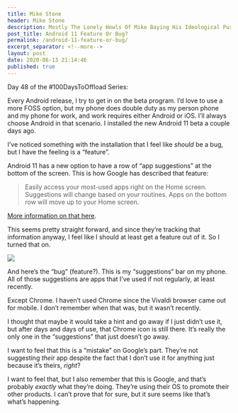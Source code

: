 ```yaml
---
title: Mike Stone
header: Mike Stone
description: Mostly The Lonely Howls Of Mike Baying His Ideological Purity At The Moon
post_title: Android 11 Feature Or Bug?
permalink: /android-11-feature-or-bug/
excerpt_separator: <!--more-->
layout: post
date: 2020-06-13 21:14:46
published: true
---
```


Day 48 of the #100DaysToOffload Series:

Every Android release, I try to get in on the beta program. I’d love to use a more FOSS option, but my phone does double duty as my person phone and my phone for work, and work requires either Android or iOS. I’ll always choose Android in that scenario. I installed the new Android 11 beta a couple days ago.

<!--more-->

I’ve noticed something with the installation that I feel like *should* be a bug, but I have the feeling is a “feature”. 

Android 11 has a new option to have a row of “app suggestions” at the bottom of the screen. This is how Google has described that feature:

> Easily access your most-used apps right on the Home screen. Suggestions will change based on your routines. Apps on the bottom row will move up to your Home screen.

[More information on that here](https://www.androidpolice.com/2020/06/10/android-11-beta-1-brings-dynamic-app-suggestions-to-the-pixel-launcher-home-screen-and-heres-how-it-works/).

This seems pretty straight forward, and since they’re tracking that information anyway, I feel like I should at least get a feature out of it. So I turned that on.

![](https://i.snap.as/BywkcMy.png)

And here’s the “bug” (feature?). This is my “suggestions” bar on my phone. All of those suggestions are apps that I’ve used if not regularly, at least recently. 

Except Chrome. I haven’t used Chrome since the Vivaldi browser came out for mobile. I don’t remember when that was, but it wasn’t recently. 

I thought that maybe it would take a hint and go away if I just didn’t use it, but after days and days of use, that Chrome icon is still there. It’s really the only one in the “suggestions” that just doesn’t go away.

I want to feel that this is a “mistake” on Google’s part. They’re not suggesting *their* app despite the fact that I don’t use it for anything just because it’s theirs, *right*? 

I want to feel that, but I also remember that this is Google, and that’s probably *exactly* what they’re doing. They’re using their OS to promote their other products. I can’t prove that for sure, but it sure seems like that’s what’s happening.